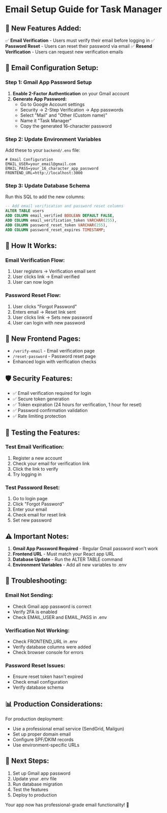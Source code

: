 # Email Setup Guide for Task Manager

## 🎉 **New Features Added:**

✅ **Email Verification** - Users must verify their email before logging in
✅ **Password Reset** - Users can reset their password via email
✅ **Resend Verification** - Users can request new verification emails

## 📧 **Email Configuration Setup:**

### Step 1: Gmail App Password Setup

1. **Enable 2-Factor Authentication** on your Gmail account
2. **Generate App Password:**
   - Go to Google Account settings
   - Security → 2-Step Verification → App passwords
   - Select "Mail" and "Other (Custom name)"
   - Name it "Task Manager"
   - Copy the generated 16-character password

### Step 2: Update Environment Variables

Add these to your `backend/.env` file:

```env
# Email Configuration
EMAIL_USER=your_email@gmail.com
EMAIL_PASS=your_16_character_app_password
FRONTEND_URL=http://localhost:3000
```

### Step 3: Update Database Schema

Run this SQL to add the new columns:

```sql
-- Add email verification and password reset columns
ALTER TABLE users 
ADD COLUMN email_verified BOOLEAN DEFAULT FALSE,
ADD COLUMN email_verification_token VARCHAR(255),
ADD COLUMN password_reset_token VARCHAR(255),
ADD COLUMN password_reset_expires TIMESTAMP;
```

## 🔧 **How It Works:**

### Email Verification Flow:
1. User registers → Verification email sent
2. User clicks link → Email verified
3. User can now login

### Password Reset Flow:
1. User clicks "Forgot Password"
2. Enters email → Reset link sent
3. User clicks link → Sets new password
4. User can login with new password

## 📱 **New Frontend Pages:**

- `/verify-email` - Email verification page
- `/reset-password` - Password reset page
- Enhanced login with verification checks

## 🛡️ **Security Features:**

- ✅ Email verification required for login
- ✅ Secure token generation
- ✅ Token expiration (24 hours for verification, 1 hour for reset)
- ✅ Password confirmation validation
- ✅ Rate limiting protection

## 🧪 **Testing the Features:**

### Test Email Verification:
1. Register a new account
2. Check your email for verification link
3. Click the link to verify
4. Try logging in

### Test Password Reset:
1. Go to login page
2. Click "Forgot Password"
3. Enter your email
4. Check email for reset link
5. Set new password

## ⚠️ **Important Notes:**

1. **Gmail App Password Required** - Regular Gmail password won't work
2. **Frontend URL** - Must match your React app URL
3. **Database Update** - Run the ALTER TABLE command
4. **Environment Variables** - Add all new variables to .env

## 🚨 **Troubleshooting:**

### Email Not Sending:
- Check Gmail app password is correct
- Verify 2FA is enabled
- Check EMAIL_USER and EMAIL_PASS in .env

### Verification Not Working:
- Check FRONTEND_URL in .env
- Verify database columns were added
- Check browser console for errors

### Password Reset Issues:
- Ensure reset token hasn't expired
- Check email configuration
- Verify database schema

## 📊 **Production Considerations:**

For production deployment:
- Use a professional email service (SendGrid, Mailgun)
- Set up proper domain email
- Configure SPF/DKIM records
- Use environment-specific URLs

## 🎯 **Next Steps:**

1. Set up Gmail app password
2. Update your .env file
3. Run database migration
4. Test the features
5. Deploy to production

Your app now has professional-grade email functionality! 🚀
